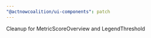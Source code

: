 ```yaml
---
"@actnowcoalition/ui-components": patch
---
```


Cleanup for MetricScoreOverview and LegendThreshold
